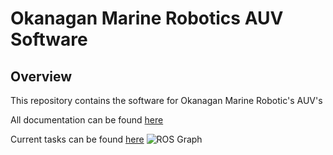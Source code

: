 # Okanagan Marine Robotics AUV Software

## Overview

This repository contains the software for Okanagan Marine Robotic's AUV's

All documentation can be found [here](https://docs.google.com/document/d/1PhQ2q0ED-8mXD5I1RwiWC_7xKGJy2q97WKZ9-5tj8FE/edit?usp=sharing)

Current tasks can be found [here](https://docs.google.com/spreadsheets/d/1-QFCbOIapLfAIvq882iY_Cj5Way3pCkZ1IorhzPteBw/edit?usp=sharing)
![ROS Graph](/diagrams/IMG_6097.png)
